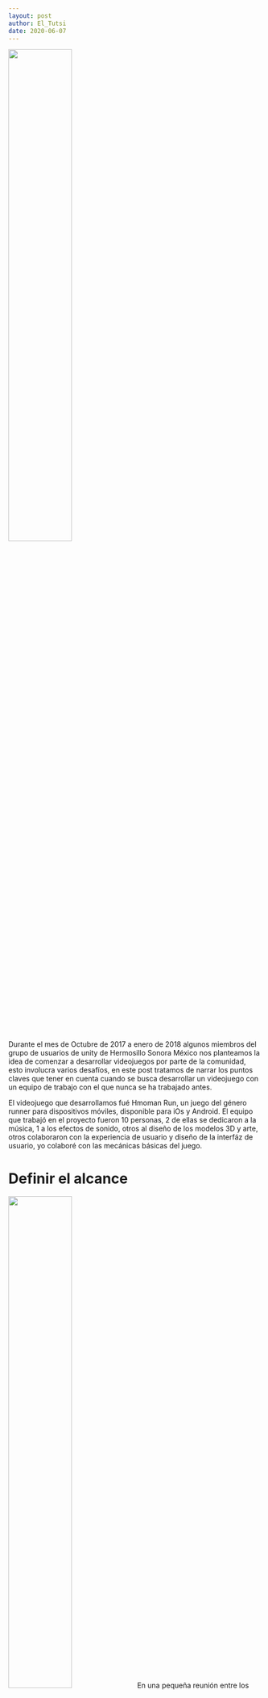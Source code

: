 ```yaml
---
layout: post
author: El_Tutsi
date: 2020-06-07
---
```


<img width="50%" height="50%" src="https://66.media.tumblr.com/da00505f60b542ad7d01975049395f7a/tumblr_inline_p3woob3Pw41rs42jk_500.png">

Durante el mes de Octubre de 2017 a enero de 2018 algunos miembros del grupo de usuarios de unity de Hermosillo Sonora México nos planteamos la idea de comenzar a desarrollar videojuegos por parte de la comunidad, esto involucra varios desafíos, en este post tratamos de narrar los puntos claves que tener en cuenta cuando se busca desarrollar un videojuego con un equipo de trabajo con el que nunca se ha trabajado antes.

El videojuego que desarrollamos fué Hmoman Run, un juego del género runner para dispositivos móviles, disponible para iOs y Android. El equipo que trabajó en el proyecto fueron 10 personas, 2 de ellas se dedicaron a la música, 1 a los efectos de sonido, otros al diseño de los modelos 3D y arte, otros colaboraron con la experiencia de usuario y diseño de la interfáz de usuario, yo colaboré con las mecánicas básicas del juego.

# Definir el alcance
<img width="50%" height="50%" src="https://66.media.tumblr.com/7a46b467226b917e45109523eb0fb81d/tumblr_inline_p3woq9A5sC1rs42jk_640.png">
En una pequeña reunión entre los interesados a crear el juego, nos encargamos de hacer una lluvia de ideas acerca de lo que queríamos lograr, el consenso general fue “Hacer un juego sencillo, pulirlo y publicarlo”. En esa lluvia de ideas se definió una terminación del proyecto, ya que todos los involucrados tenían un trabajo de tiempo completo y proyectos personales en los que trabajar, así que decidimos establecer firmemente el tiempo del fin del proyecto para no abusar del tiempo de los involucrados y a la vez, no terminar con un proyecto eterno, el tiempo del proyecto sería de 3 meses.

En cuanto al género, en esa misma reunión se decidió tras varias ideas. Las opiniones de todos eran igual de válidas, si alguien tenía una idea para un juego (que generalmente, siempre se tiene) las exponía al grupo y se analizaba entre todos su viabilidad para el tiempo que se quería alcanzar, tras varias opciones optamos por un runner, y sobre ese runner se definió cuáles serían las mecánicas básicas que debería de cumplir.

Durante la definición de las características básicas del juego, se escucharon todas las ideas, pero se fueron descartando las que excedían la complejidad del proyecto, dado que pese a ser muy buenas ideas, ya sea por la falta de experiencia del equipo, o por que no le agregaba el suficiente valor para justificar el desarrollo, no podríamos seguir adelante con esa idea.

# Definir la fecha de entrega
Al final de la reunión, antes de que todos salieran del lugar, quisimos recalcar la fecha de entrega, ya teníamos definidas las mecánicas básicas del juego, como íbamos a trabajar, pero quisimos sacar la cuenta de los días que faltaban para que se acabara el proyecto, con el fin de que la fecha les fuera más real. Definimos la fecha de entrega como el 14 de diciembre del 2017, justo antes de que todo el mundo saliera de vacaciones navideñas.

# Definir las tareas
Después de definir el alcance teníamos una idea general de cuáles serían las posibles acciones que podría hacer el jugador y hasta donde llegaría el proyecto, en una reunión no presencial a través de Google Hangout platicamos acerca de las tareas que deberíamos de completar para terminar el juego y las anotamos en Trello.

Empezamos desde las tareas más sencillas y las describimos con nombres generales o a manera de lista de deseos del tipo “El jugador puede moverse de izquierda a derecha”, “El jugador puede saltar”, “El jugador puede recolectar artículos”, “El jugador puede ganar”, “El jugador puede perder”. Conforme delimitamos cuales eran las actividades básicas que debía de cumplir el juego, pudimos continuar con las actividades que no eran necesarias pero queríamos implementar, cuidando siempre el no salirse del alcance como “Agregar música al ganar”, “Agregar música al perder”, “Diseñar el menú principal”, “Guardar el progreso del jugador”.

En este paso, si alguien mencionaba alguna tarea que se saliera del alcance inicial, los otros miembros debían de procurar escuchar la propuesta y evaluar el valor que agregaría al proyecto, por ejemplo, se aceptarían tareas nuevas del tipo “Procurar que la experiencia de usuario del jugador sea cómoda al desplazarse por el menú de inicio”, mientras tanto “Que el jugador pueda disparar” se saldría del alcance y sería negada, ya que una nueva dinámica para el videojuego impactaría en distintas fases del desarrollo y áreas específicas como las mecánicas del juego, nuevos modelos para disparar, programación de los controles, pruebas, etc.

<img width="50%" height="50%" src="https://66.media.tumblr.com/89849319ab3efb037b49edd293f7358a/tumblr_inline_p3wox3FXcb1rs42jk_500.png">

# Seguimiento de las tareas
Una vez que las tareas fueron creadas, y debido a la naturaleza del proyecto (Todos los miembros del equipo tienen un trabajo fijo de 8 horas por día y trabajan en sus tiempos libres en el proyecto) se decidió que cada quién se auto-asignara las tareas que le gustaría trabajar en ella y/o tuviera más habilidad para apoyar el proyecto. Esto nos permitió llevar el proyecto en un ambiente más relajado y auto-manejable en el que los miembros del equipo producían según su capacidad y disposición, así no hubo problemas sobre qué actividades debía de hacer quién ni tampoco se visualizó a algún integrante en particular como “líder del proyecto” lo que motivó de manera muy positivo a todo el equipo.

<img width="50%" height="50%" src="https://66.media.tumblr.com/51daf9de4ce684bbfd55063777a80ddb/tumblr_inline_p3wopcSG5E1rs42jk_640.png">

# Pruebas
Se eligió un repositorio en Github en el que todo el proyecto se alojaría, así mismo, cada que una nueva implementación de una mecánica en particular se terminara, se creaba un build del proyecto y se ponía a disposición de manera interna entre el equipo de trabajo para escuchar la retroalimentación de todos, a su vez, algunos de estos builds los compartimos con amigos y familiares para escuchar las opiniones de personas que no estuvieran involucradas en el proyecto, las opiniones frescas son sumamente valiosas durante todo el ciclo del desarrollo de un videojuego.

# Fin del proyecto
Se llegó la fecha final del proyecto, el 14 de diciembre de 2017 y el proyecto estaba completo, sin embargo, un miembro del equipo (Sergio) superó las expectativas del equipo al integrar una herramienta que facilitaba enormemente el proceso de crear niveles, por lo que decidimos extender la fecha de culminación de lanzamiento por un mes más, para dar oportunidad de crear nuevos niveles para el juego lo que le dió mucho valor adicional a Hmoman Run.

La regla de los niveles era de que pudieran ser posibles pasarlos con 3 estrellas por la persona que los creó, tarea en la que colaboraron varias personas, después se acomodaron los niveles por la dificultad y al final logramos tener un videojuego mucho más profesional.

# Lanzamiento
El 17 de enero se lanzaron las versión para  iOs y Android. Se le dió una promoción local entre amigos, conocidos y familiares, por parte de la comunidad de Unity User Group HMO, ya que el proyecto no se pensaba monetizar y funcionaba como un ejercicio de desarrollo entre los involucrados en su tiempo libre, no se consideró el pagar por publicidad ni tener un plan de marketing que iniciara antes del lanzamiento.

# Feedback
El videojuego fue bien recibido, el buen trabajo de los involucrados se hizo notar y las personas que lo jugaban se daban cuenta de ello, no se sentía como un juego hecho por hobby (que lo era) ni por aficionado (que lo somos), pero gracias al esfuerzo de los artistas alcanzamos un nivel de calidad muy superior del que nos habíamos imaginado al inicio del proyecto.

Hermografia, una página local de infografías se puso en contacto con un miembro del equipo para realizar una imagen publicitaria para Hmoman Run, en ella y sin que nosotros lo supiéramos, se hacía una relación con el nombre del personaje Hmoman (que fué el nombre de la mascota del Unity User Group HMO) con la ciudad de Hermosillo (donde vivimos) y el pésimo estado de las calles de ésta, en dicho post se hacía referencia a que Hmoman tenía que saltar los baches de la ciudad de Hermosillo en este futuro apocalíptico, al equipo le pareció graciosa la relación que se hizo ya que en el diseño del juego no se había planteado una ciudad en específico, fue básicamente “Una ciudad del futuro, con carros descompuestos como obstáculos y agujeros donde el jugador se caiga”.

Ese post fué la mejor publicidad que pudimos haber tenido.

Debido al alcance que tiene Hermografía en la localidad, nuestro juego fué visible para personas de la ciudad, poco tiempo después, los medios de radio y televisión hicieron contacto con el Unity User Group HMO para hacernos una entrevista y a su vez, publicar esa nota en sus redes sociales.

<img width="50%" height="50%" src="https://66.media.tumblr.com/ceb93d2cf49335d7713f8ad0b114dd25/tumblr_inline_p3wot1hFz21rs42jk_640.png">

# Post mortem
Con más de mil descargas entre iOs y Android, Hmoman Run superó las expectativas que teníamos sobre nuestro primer juego en conjunto, cumplió la función de aprendizaje de un equipo de trabajo descentralizado, remoto, y con poca experiencia en el desarrollo de videojuegos, y cumplió con creces la principal razón por la que decidimos hacerlo,dar a conocer el Unity User Group de nuestra ciudad. 

<img width="50%" height="50%" src="https://66.media.tumblr.com/b481402c58821e94225b3c07b336936e/tumblr_inline_p3wotzuC4P1rs42jk_640.png">
